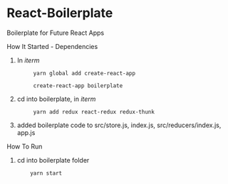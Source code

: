 # React-Boilerplate

Boilerplate for Future React Apps

How It Started - Dependencies 

1. In *iterm* 
      
            yarn global add create-react-app 
      
            create-react-app boilerplate
    
2. cd into boilerplate, in *iterm* 

            yarn add redux react-redux redux-thunk

3. added boilerplate code to src/store.js, index.js, src/reducers/index.js, app.js


How To Run

1. cd into boilerplate folder
           
           yarn start 
      

    
